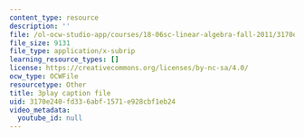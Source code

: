 ```yaml
---
content_type: resource
description: ''
file: /ol-ocw-studio-app/courses/18-06sc-linear-algebra-fall-2011/3170e240fd336abf1571e928cbf1eb24_5IGTFgPqlkw.srt
file_size: 9131
file_type: application/x-subrip
learning_resource_types: []
license: https://creativecommons.org/licenses/by-nc-sa/4.0/
ocw_type: OCWFile
resourcetype: Other
title: 3play caption file
uid: 3170e240-fd33-6abf-1571-e928cbf1eb24
video_metadata:
  youtube_id: null
---
```

